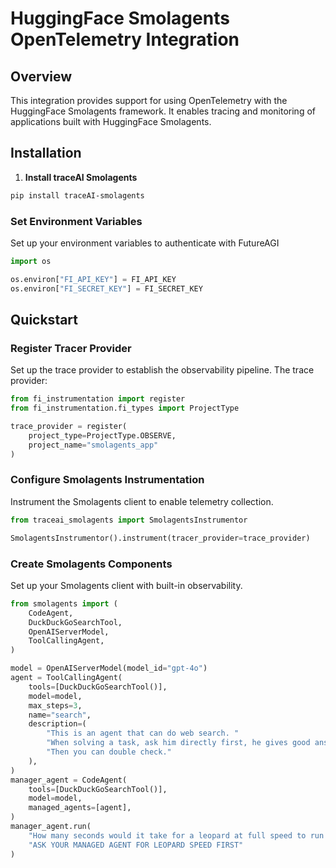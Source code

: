 # HuggingFace Smolagents OpenTelemetry Integration

## Overview
This integration provides support for using OpenTelemetry with the HuggingFace Smolagents framework. It enables tracing and monitoring of applications built with HuggingFace Smolagents.

## Installation

1. **Install traceAI Smolagents**

```bash
pip install traceAI-smolagents
```


### Set Environment Variables
Set up your environment variables to authenticate with FutureAGI

```python
import os

os.environ["FI_API_KEY"] = FI_API_KEY
os.environ["FI_SECRET_KEY"] = FI_SECRET_KEY
```

## Quickstart

### Register Tracer Provider
Set up the trace provider to establish the observability pipeline. The trace provider:

```python
from fi_instrumentation import register
from fi_instrumentation.fi_types import ProjectType

trace_provider = register(
    project_type=ProjectType.OBSERVE,
    project_name="smolagents_app"
)
```

### Configure Smolagents Instrumentation
Instrument the Smolagents client to enable telemetry collection.

```python
from traceai_smolagents import SmolagentsInstrumentor

SmolagentsInstrumentor().instrument(tracer_provider=trace_provider)
```

### Create Smolagents Components
Set up your Smolagents client with built-in observability.

```python
from smolagents import (
    CodeAgent,
    DuckDuckGoSearchTool,
    OpenAIServerModel,
    ToolCallingAgent,
)

model = OpenAIServerModel(model_id="gpt-4o")
agent = ToolCallingAgent(
    tools=[DuckDuckGoSearchTool()],
    model=model,
    max_steps=3,
    name="search",
    description=(
        "This is an agent that can do web search. "
        "When solving a task, ask him directly first, he gives good answers. "
        "Then you can double check."
    ),
)
manager_agent = CodeAgent(
    tools=[DuckDuckGoSearchTool()],
    model=model,
    managed_agents=[agent],
)
manager_agent.run(
    "How many seconds would it take for a leopard at full speed to run through Pont des Arts? "
    "ASK YOUR MANAGED AGENT FOR LEOPARD SPEED FIRST"
)
```

